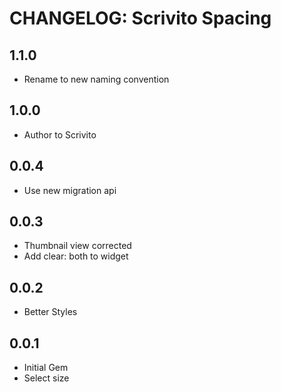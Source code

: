 # CHANGELOG: Scrivito Spacing

## 1.1.0

* Rename to new naming convention

## 1.0.0

* Author to Scrivito

## 0.0.4

* Use new migration api

## 0.0.3

* Thumbnail view corrected
* Add clear: both to widget

## 0.0.2

* Better Styles

## 0.0.1

* Initial Gem
* Select size